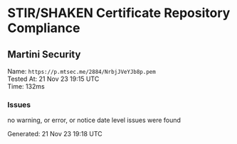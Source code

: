 # STIR/SHAKEN Certificate Repository Compliance

## Martini Security

Name: `https://p.mtsec.me/2884/NrbjJVeYJb8p.pem`\
Tested At: 21 Nov 23 19:15 UTC\
Time: 132ms

### Issues

no warning, or error, or notice date level issues were found

Generated: 21 Nov 23 19:18 UTC